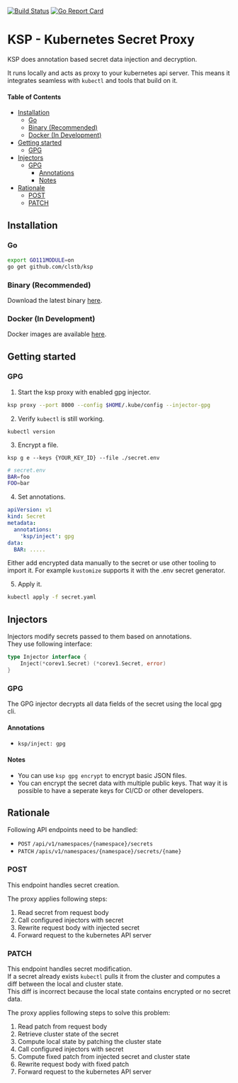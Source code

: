 [![Build Status](https://ci.clstb.codes/api/badges/clstb/ksp/status.svg)](https://ci.clstb.codes/clstb/ksp)
[![Go Report Card](https://goreportcard.com/badge/github.com/clstb/ksp)](https://goreportcard.com/report/github.com/clstb/ksp)
# KSP - Kubernetes Secret Proxy <!-- omit in toc -->
KSP does annotation based secret data injection and decryption.  

It runs locally and acts as proxy to your kubernetes api server. This means it integrates seamless with `kubectl` and tools that build on it.

#### Table of Contents <!-- omit in toc -->
- [Installation](#installation)
  - [Go](#go)
  - [Binary (Recommended)](#binary-recommended)
  - [Docker (In Development)](#docker-in-development)
- [Getting started](#getting-started)
  - [GPG](#gpg)
- [Injectors](#injectors)
  - [GPG](#gpg-1)
    - [Annotations](#annotations)
    - [Notes](#notes)
- [Rationale](#rationale)
  - [POST](#post)
  - [PATCH](#patch)

## Installation

### Go
```sh
export GO111MODULE=on
go get github.com/clstb/ksp
```

### Binary (Recommended)
Download the latest binary [here](https://github.com/clstb/ksp/releases).

### Docker (In Development)
Docker images are available [here](https://hub.docker.com/repository/docker/clstb/ksp).

## Getting started

### GPG
1. Start the ksp proxy with enabled gpg injector.
```sh
ksp proxy --port 8000 --config $HOME/.kube/config --injector-gpg
```
2. Verify `kubectl` is still working.
```
kubectl version
```
3. Encrypt a file.
```
ksp g e --keys {YOUR_KEY_ID} --file ./secret.env
```
```sh
# secret.env
BAR=foo
FOO=bar
```
4. Set annotations.
```yaml
apiVersion: v1
kind: Secret
metadata:
  annotations:
    'ksp/inject': gpg
data:
  BAR: .....
```

Either add encrypted data manually to the secret or use other tooling to import it.
For example `kustomize` supports it with the .env secret generator.

5. Apply it.
```sh
kubectl apply -f secret.yaml
```

## Injectors
Injectors modify secrets passed to them based on annotations.  
They use following interface:
```go
type Injector interface {
    Inject(*corev1.Secret) (*corev1.Secret, error)
}
```

### GPG
The GPG injector decrypts all data fields of the secret using the local gpg cli.

#### Annotations
* `ksp/inject: gpg`

#### Notes
* You can use `ksp gpg encrypt` to encrypt basic JSON files.
* You can encrypt the secret data with multiple public keys. That way it is possible to have a seperate keys for CI/CD or other developers.

## Rationale
Following API endpoints need to be handled:  
* `POST` `/api/v1/namespaces/{namespace}/secrets`
* `PATCH` `/apis/v1/namespaces/{namespace}/secrets/{name}`

### POST
This endpoint handles secret creation.  

The proxy applies following steps:
1. Read secret from request body
2. Call configured injectors with secret
3. Rewrite request body with injected secret
4. Forward request to the kubernetes API server

### PATCH
This endpoint handles secret modification.  
If a secret already exists `kubectl` pulls it from the cluster and computes a diff between the local and cluster state.  
This diff is incorrect because the local state contains encrypted or no secret data.  

The proxy applies following steps to solve this problem:
1. Read patch from request body
2. Retrieve cluster state of the secret
3. Compute local state by patching the cluster state
4. Call configured injectors with secret
5. Compute fixed patch from injected secret and cluster state
6. Rewrite request body with fixed patch
7. Forward request to the kubernetes API server